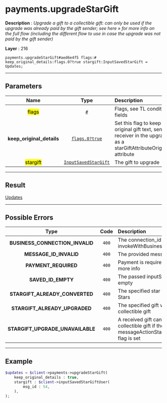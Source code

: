 # payments.upgradeStarGift

**Description** : *Upgrade a gift to a collectible gift: can only be used if the upgrade was already paid by the gift sender; see here &raquo; for more info on the full flow \(including the different flow to use in case the upgrade was not paid by the gift sender\)*

**Layer** : 216

```tl
payments.upgradeStarGift#aed6e4f5 flags:# keep_original_details:flags.0?true stargift:InputSavedStarGift = Updates;
```

---

## Parameters

| Name | Type | Description |
| :---: | :---: | :--- |
| <mark>flags</mark> | [`#`](type/#) | Flags, see TL conditional fields |
| **keep_original_details** | [`flags.0?true`](type/true) | Set this flag to keep the original gift text, sender and receiver in the upgraded gift as a starGiftAttributeOriginalDetails attribute |
| <mark>stargift</mark> | [`InputSavedStarGift`](type/InputSavedStarGift) | The gift to upgrade |

---

## Result

[Updates](type/Updates)

---

## Possible Errors

| Type | Code | Description |
| :---: | :---: | :--- |
| **BUSINESS_CONNECTION_INVALID** | `400` | The connection_id passed to the wrapping invokeWithBusinessConnection call is invalid |
| **MESSAGE_ID_INVALID** | `400` | The provided message id is invalid |
| **PAYMENT_REQUIRED** | `400` | Payment is required for this action, see here » for more info |
| **SAVED_ID_EMPTY** | `400` | The passed inputSavedStarGiftChat.saved_id is empty |
| **STARGIFT_ALREADY_CONVERTED** | `400` | The specified star gift was already converted to Stars |
| **STARGIFT_ALREADY_UPGRADED** | `400` | The specified gift was already upgraded to a collectible gift |
| **STARGIFT_UPGRADE_UNAVAILABLE** | `400` | A received gift can only be upgraded to a collectible gift if the messageActionStarGift/savedStarGift.can_upgrade flag is set |

---

## Example

```php
$updates = $client->payments->upgradeStarGift(
	keep_original_details : true,
	stargift : $client->inputSavedStarGiftUser(
		msg_id : 54,
	),
);
```